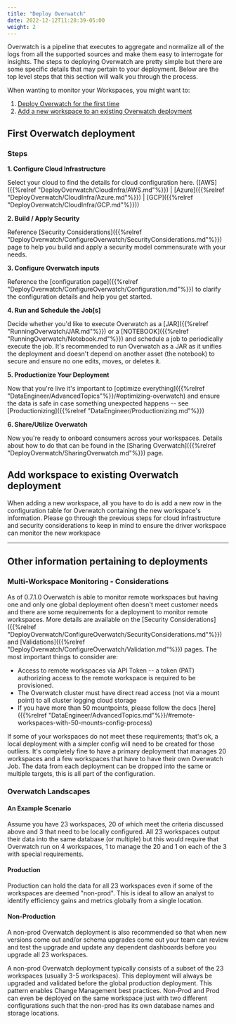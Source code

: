```yaml
---
title: "Deploy Overwatch"
date: 2022-12-12T11:28:39-05:00
weight: 2
---
```


Overwatch is a pipeline that executes to aggregate and normalize all of the logs from all the supported sources and 
make them easy to interrogate for insights. The steps to deploying Overwatch are pretty simple but there are some 
specific details that may pertain to your deployment. Below are the top level steps that this section will walk you 
through the process.

When wanting to monitor your Workspaces, you might want to:
1. [Deploy Overwatch for the first time](#first-overwatch-deployment)
2. [Add a new workspace to an existing Overwatch deployment](#add-workspace-to-existing-overwatch-deployment)

## First Overwatch deployment
### Steps
**1. Configure Cloud Infrastructure** 
   
   Select your cloud to find the details for cloud configuration here.
   ([AWS]({{%relref "DeployOverwatch/CloudInfra/AWS.md"%}}) | [Azure]({{%relref "DeployOverwatch/CloudInfra/Azure.md"%}}) |
   [GCP]({{%relref "DeployOverwatch/CloudInfra/GCP.md"%}}))

**2. Build / Apply Security**
   
   Reference [Security Considerations]({{%relref "DeployOverwatch/ConfigureOverwatch/SecurityConsiderations.md"%}}) page
   to help you build and apply a security model commensurate with your needs.

**3. Configure Overwatch inputs**
   
   Reference the [configuration page]({{%relref "DeployOverwatch/ConfigureOverwatch/Configuration.md"%}}) to clarify the
   configuration details and help you get started.

**4. Run and Schedule the Job\[s\]**
   
   Decide whether you'd like to execute Overwatch as a [JAR]({{%relref "RunningOverwatch/JAR.md"%}})
   or a [NOTEBOOK]({{%relref "RunningOverwatch/Notebook.md"%}}) and schedule a job to periodically
   execute the job. 
   It's recommended to run Overwatch as a JAR as it unifies the deployment and doesn't depend on another asset 
   (the notebook) to secure and ensure no one edits, moves, or deletes it.

**5. Productionize Your Deployment**

   Now that you're live it's important to
   [optimize everything]({{%relref "DataEngineer/AdvancedTopics"%}}/#optimizing-overwatch) and ensure the data is safe
   in case something unexpected happens -- see [Productionizing]({{%relref "DataEngineer/Productionizing.md"%}})

**6. Share/Utilize Overwatch**
   
   Now you're ready to onboard consumers across your workspaces. Details about how to do that can be found in the
   [Sharing Overwatch]({{%relref "DeployOverwatch/SharingOverwatch.md"%}}) page.

## Add workspace to existing Overwatch deployment
When adding a new workspace, all you have to do is add a new row in the configuration table for Overwatch containing the 
new workspace's information. Please go through the previous steps for cloud infrastructure and security considerations
to keep in mind to ensure the driver workspace can monitor the new workspace

---

## Other information pertaining to deployments
### Multi-Workspace Monitoring - Considerations
As of 0.7.1.0 Overwatch is able to monitor remote workspaces but having one and only one global deployment often 
doesn't meet customer needs and there are some requirements for a deployment to monitor remote workspaces. More details 
are available on the [Security Considerations]({{%relref "DeployOverwatch/ConfigureOverwatch/SecurityConsiderations.md"%}}) and 
[Validations]({{%relref "DeployOverwatch/ConfigureOverwatch/Validation.md"%}}) pages. The most important things to consider are: 
* Access to remote workspaces via API Token -- a token (PAT) authorizing access to the remote workspace is required to 
be provisioned.
* The Overwatch cluster must have direct read access (not via a mount point) to all cluster logging cloud storage
* If you have more than 50 mountpoints, please follow the docs [here]({{%relref "DataEngineer/AdvancedTopics.md"%}}/#remote-workspaces-with-50-mounts-config-process)

If some of your workspaces do not meet these requirements; that's ok, a local deployment with a simpler config will 
need to be created for those outliers. It's completely fine to have a primary deployment that manages 20 workspaces and 
a few workspaces that have to have their own Overwatch Job. The data from each deployment can be dropped into the same 
or multiple targets, this is all part of the configuration.

### Overwatch Landscapes
#### An Example Scenario
Assume you have 23 workspaces, 20 of which meet the criteria discussed above and 3 that need to be locally configured. 
All 23 workspaces output their data into the same database (or multiple) but this would require that Overwatch run on 
4 workspaces, 1 to manage the 20 and 1 on each of the 3 with special requirements.

#### Production
Production can hold the data for all 23 workspaces even if some of the workspaces are deemed "non-prod". This is ideal 
to allow an analyst to identify efficiency gains and metrics globally from a single location.

#### Non-Production
A non-prod Overwatch deployment is also recommended so that when new versions come out and/or schema upgrades come out 
your team can review and test the upgrade and update any dependent dashboards before you upgrade all 23 workspaces. 

A non-prod Overwatch deployment typically consists of a subset of the 23 workspaces (usually 3-5 workspaces). 
This deployment will always be upgraded and validated before the global production deployment. This pattern enables 
Change Management best practices. Non-Prod and Prod can even be deployed on the same workspace just with two different 
configurations such that the non-prod has its own database names and storage locations.